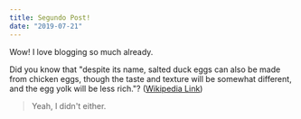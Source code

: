 ```yaml
---
title: Segundo Post!
date: "2019-07-21"
---
```


Wow! I love blogging so much already.

Did you know that "despite its name, salted duck eggs can also be made from
chicken eggs, though the taste and texture will be somewhat different, and the
egg yolk will be less rich."?
([Wikipedia Link](http://en.wikipedia.org/wiki/Salted_duck_egg))

<!-- <iframe width="560" height="315" src="https://www.youtube.com/embed/4n0xNbfJLR8" frameborder="0" allowfullscreen></iframe> -->

> Yeah, I didn't either.
